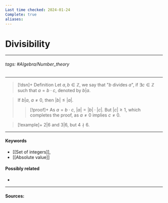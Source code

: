 ```yaml
---
Last time checked: 2024-01-24
Complete: true
aliases:
---
```

# Divisibility
***
###### tags: #Algebra/Number_theory 
***
>[!dsn]+ Definition
>Let $a,b\in\mathbb{Z}$, we say that "$b$ divides $a$", if $\exists c\in\mathbb{Z}$ such that $a=b\cdot c$, denoted by $b|a$.

>If $b|a$, $a\ne 0$, then $|b|\le|a|$.
>>[!proof]+
>>As $a=b\cdot c$, $|a|=|b|\cdot|c|$. But $|c|\ge 1$, which completes the proof, as $a\ne 0$ implies $c\ne 0$.

>[!example]+ 
>$2|6$ and $3|6$, but $4\nmid 6$.
***
#### Keywords
- [[Set of integers]],
- [[Absolute value]]
#### Possibly related
- 
***
#### Sources: